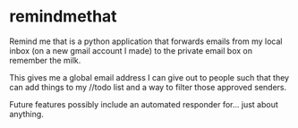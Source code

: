remindmethat
============

Remind me that is a python application that forwards emails from my local inbox (on a new gmail account I made) to the private email box on remember the milk.

This gives me a global email address I can give out to people such that they can add things to my //todo list and a way to filter those approved senders.

Future features possibly include an automated responder for... just about anything.
